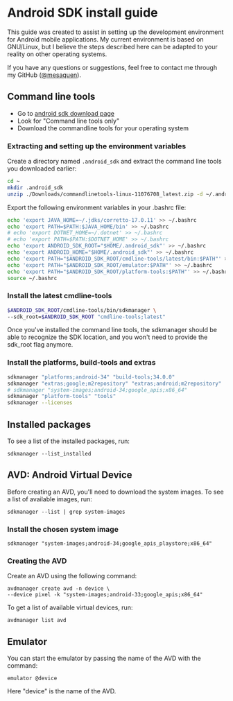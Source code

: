 # Android SDK install guide

This guide was created to assist in setting up the development environment for Android mobile applications. My current environment is based on GNU/Linux, but I believe the steps described here can be adapted to your reality on other operating systems.

If you have any questions or suggestions, feel free to contact me through my GitHub ([@mesaquen](https://github.com/mesaquen)).

## Command line tools

- Go to [android sdk download page](https://developer.android.com/studio#downloads)
- Look for "Command line tools only"
- Download the commandline tools for your operating system

### Extracting and setting up the environment variables

Create a directory named `.android_sdk` and extract the command line tools you downloaded earlier:

```bash
cd ~
mkdir .android_sdk
unzip ./Downloads/commandlinetools-linux-11076708_latest.zip -d ~/.android_sdk/
```

Export the following environment variables in your .bashrc file:

```bash
echo 'export JAVA_HOME=~/.jdks/corretto-17.0.11' >> ~/.bashrc
echo 'export PATH=$PATH:$JAVA_HOME/bin' >> ~/.bashrc
# echo 'export DOTNET_HOME=~/.dotnet' >> ~/.bashrc
# echo 'export PATH=$PATH:$DOTNET_HOME' >> ~/.bashrc
echo 'export ANDROID_SDK_ROOT="$HOME/.android_sdk"' >> ~/.bashrc
echo 'export ANDROID_HOME="$HOME/.android_sdk"' >> ~/.bashrc
echo 'export PATH="$ANDROID_SDK_ROOT/cmdline-tools/latest/bin:$PATH"' >> ~/.bashrc
echo 'export PATH="$ANDROID_SDK_ROOT/emulator:$PATH"' >> ~/.bashrc
echo 'export PATH="$ANDROID_SDK_ROOT/platform-tools:$PATH"' >> ~/.bashrc
source ~/.bashrc
```

### Install the latest cmdline-tools

```bash
$ANDROID_SDK_ROOT/cmdline-tools/bin/sdkmanager \
--sdk_root=$ANDROID_SDK_ROOT "cmdline-tools;latest"
```

Once you've installed the command line tools, the sdkmanager should be able to recognize the SDK location, and you won't need to provide the sdk_root flag anymore.

### Install the platforms, build-tools and extras

```bash
sdkmanager "platforms;android-34" "build-tools;34.0.0"
sdkmanager "extras;google;m2repository" "extras;android;m2repository"
# sdkmanager "system-images;android-34;google_apis;x86_64"
sdkmanager "platform-tools" "tools"
sdkmanager --licenses
```

## Installed packages

To see a list of the installed packages, run:

```code
sdkmanager --list_installed
```

## AVD: Android Virtual Device

Before creating an AVD, you'll need to download the system images. To see a list of available images, run:

```code
sdkmanager --list | grep system-images
```

### Install the chosen system image

```code
sdkmanager "system-images;android-34;google_apis_playstore;x86_64"
```

### Creating the AVD

Create an AVD using the following command:

```code
avdmanager create avd -n device \
--device pixel -k "system-images;android-33;google_apis;x86_64"
```

To get a list of available virtual devices, run:

```code
avdmanager list avd
```

## Emulator

You can start the emulator by passing the name of the AVD with the
command:

```code
emulator @device
```

Here "device" is the name of the AVD.
